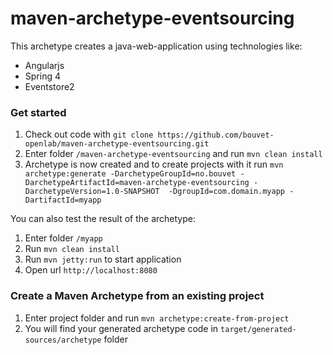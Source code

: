 maven-archetype-eventsourcing
=============================

This archetype creates a java-web-application using technologies like:
 - Angularjs
 - Spring 4
 - Eventstore2

### Get started

1. Check out code with `git clone https://github.com/bouvet-openlab/maven-archetype-eventsourcing.git`
2. Enter folder `/maven-archetype-eventsourcing` and run `mvn clean install`
3. Archetype is now created and to create projects with it run `mvn archetype:generate -DarchetypeGroupId=no.bouvet -DarchetypeArtifactId=maven-archetype-eventsourcing -DarchetypeVersion=1.0-SNAPSHOT  -DgroupId=com.domain.myapp -DartifactId=myapp`

You can also test the result of the archetype:

1. Enter folder `/myapp`
2. Run `mvn clean install`
3. Run `mvn jetty:run` to start application
4. Open url `http://localhost:8080`

### Create a Maven Archetype from an existing project

1. Enter project folder and run `mvn archetype:create-from-project`
2. You will find your generated archetype code in `target/generated-sources/archetype` folder